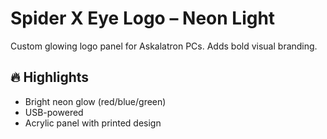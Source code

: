 # Spider X Eye Logo – Neon Light

Custom glowing logo panel for Askalatron PCs. Adds bold visual branding.

## 🔥 Highlights

- Bright neon glow (red/blue/green)
- USB-powered
- Acrylic panel with printed design
